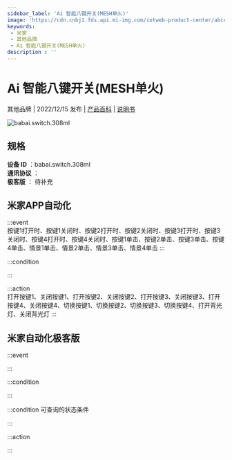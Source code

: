 ```yaml
---
sidebar_label: 'Ai 智能八键开关(MESH单火)'
image: 'https://cdn.cnbj1.fds.api.mi-img.com/iotweb-product-center/abce3e1230a8a29aa8064e4146846f46_1661935028090.png?GalaxyAccessKeyId=AKVGLQWBOVIRQ3XLEW&Expires=9223372036854775807&Signature=JAIM9RnjsSLa+CkRCgZ9R52uSlU='
keywords: 
 - 米家
 - 其他品牌
 - Ai 智能八键开关(MESH单火)
description : ''
---
```

# Ai 智能八键开关(MESH单火)

其他品牌 | 2022/12/15 发布 | [产品百科](https://home.mi.com/webapp/content/baike/product/index.html?model=babai.switch.308ml/) | [说明书](https://home.mi.com/views/introduction.html?model=babai.switch.308ml&region=cn)

![babai.switch.308ml](https://cdn.cnbj1.fds.api.mi-img.com/iotweb-product-center/abce3e1230a8a29aa8064e4146846f46_1661935028090.png?GalaxyAccessKeyId=AKVGLQWBOVIRQ3XLEW&Expires=9223372036854775807&Signature=JAIM9RnjsSLa+CkRCgZ9R52uSlU=)

## 规格  
> 
**设备 ID** ：babai.switch.308ml  
**通讯协议** ：  
**极客版**  ： 待补充 


## 米家APP自动化  

:::event  
按键1打开时、按键1关闭时、按键2打开时、按键2关闭时、按键3打开时、按键3关闭时、按键4打开时、按键4关闭时、按键1单击、按键2单击、按键3单击、按键4单击、情景1单击、情景2单击、情景3单击、情景4单击
:::

:::condition  

:::

:::action   
打开按键1、关闭按键1、打开按键2、关闭按键2、打开按键3、关闭按键3、打开按键4、关闭按键4、切换按键1、切换按键2、切换按键3、切换按键4、打开背光灯、关闭背光灯
:::

## 米家自动化极客版  

:::event  

:::

:::condition  

:::

:::condition 可查询的状态条件  

:::

:::action  

:::

        
